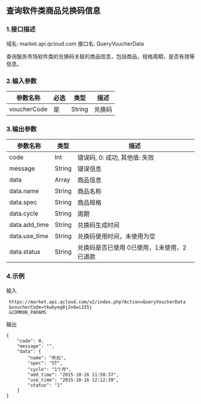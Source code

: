 ## 查询软件类商品兑换码信息

### 1.接口描述

域名: market.api.qcloud.com
接口名: QueryVoucherData

查询服务市场软件类的兑换码关联的商品信息，包括商品，规格周期，是否有效等信息。

### 2.输入参数

| 参数名称 | 必选 | 类型 | 描述 |
|---------|---------|---------|---------|
| voucherCode | 是 | String | 兑换码 |

### 3.输出参数

| 参数名称 | 类型 | 描述 |
|---------|---------|---------|
| code | Int | 错误码, 0: 成功, 其他值: 失败 |
| message | String | 错误信息 |
| data | Array | 商品信息 |
| data.name | String | 商品名称 |
| data.spec | String | 商品规格 |
| data.cycle | String | 周期 |
| data.add_time | String | 兑换码生成时间 |
| data.use_time | String | 兑换码使用时间，未使用为空 |
| data.status | String | 兑换码是否已使用 0已使用，1未使用，2已退款 |

### 4.示例

输入

```
 https://market.api.qcloud.com/v2/index.php?Action=QueryVoucherData
 &voucherCode=tkwbyeg8j2n6wi155j
 &COMMON_PARAMS
```

输出

```
{
    "code": 0,
    "message": "",
    "data": {
        "name": "听云",
        "spec": "5T",
        "cycle": "1个月",
        "add_time": "2015-10-16 11:58:37",
        "use_time": "2015-10-16 12:12:39",
        "status": "1"
    }
}
```
